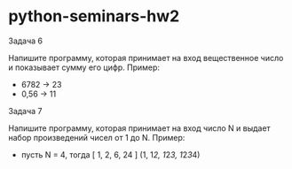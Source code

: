 # python-seminars-hw2

 Задача 6
 
 Напишите программу, которая принимает 
 на вход вещественное
 число и показывает сумму его цифр.
 Пример:
- 6782 -> 23
- 0,56 -> 11

Задача 7

Напишите программу, которая принимает 
на вход число N и выдает 
набор произведений чисел от 1 до N.
Пример:
- пусть N = 4, тогда [ 1, 2, 6, 24 ] (1, 1*2, 1*2*3, 1*2*3*4)
